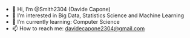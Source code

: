 - 👋 Hi, I’m @Smith2304 (Davide Capone)
- 👀 I’m interested in Big Data, Statistics Science and Machine Learning
- 🌱 I’m currently learning: Computer Science
- 📫 How to reach me: davidecapone2304@gmail.com

<!---
Smith2304/Smith2304 is a ✨ special ✨ repository because its `README.md` (this file) appears on your GitHub profile.
You can click the Preview link to take a look at your changes.
--->
